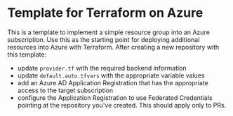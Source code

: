 # Template for Terraform on Azure
This is a template to implement a simple resource group into an Azure subscription. Use this as the starting point for deploying additional resources into Azure with Terraform. After creating a new repository with this template:
- update `provider.tf` with the required backend information
- update `default.auto.tfvars` with the appropriate variable values
- add an Azure AD Application Registration that has the appropriate access to the target subscription
- configure the Application Registration to use Federated Credentials pointing at the repository you've created. This should apply only to PRs.